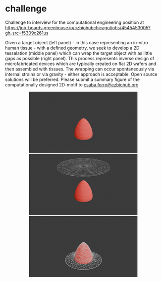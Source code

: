 # challenge
Challenge to interview for the computational engineering position at https://job-boards.greenhouse.io/czbiohubchicago/jobs/4545453005?gh_src=f5309c261us 

Given a target object (left panel) - in this case representing an in-vitro human tissue - with a defined geometry, we seek to develop a 2D tesselation (middle panel) which can wrap the target object with as little gaps as possible (right panel). This process represents inverse design of microfabricated devices which are typically created on flat 2D wafers and then assembled with tissues. The wrapping can occur spontaneously via internal strains or via gravity - either approach is acceptable. Open source solutions will be preferred. Please submit a summary figure of the computationally designed 2D-motif to csaba.forro@czbiohub.org

<p align="center">
  <img src="https://github.com/sciforro/challenge/blob/main/Tobj1.png" width="350" title="Target">
  <img src="https://github.com/sciforro/challenge/blob/main/Tobj2.png" width="350" title="2D object">
  <img src="https://github.com/sciforro/challenge/blob/main/Tobj3.png" width="350" title="Wrapping">
</p>

